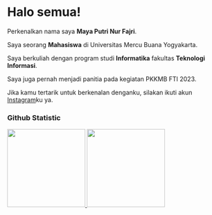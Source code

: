 # Halo semua! 

Perkenalkan nama saya **Maya Putri Nur Fajri**.<br>

Saya seorang **Mahasiswa** di Universitas Mercu Buana Yogyakarta.<br>

Saya berkuliah dengan program studi **Informatika** fakultas **Teknologi Informasi**.<br>

Saya juga pernah menjadi panitia pada kegiatan PKKMB FTI 2023.<br>

Jika kamu tertarik untuk berkenalan denganku, silakan ikuti akun [Instagram](https://www.instagram.com/mayapnf_?igsh=Z2xyOWN2dXN6aWhn)ku ya.

### Github Statistic
<p align="left">
<a href="https://github.com/Mayaputri04">
  <img height="180em" src="https://github-readme-stats-eight-theta.vercel.app/api?username=penuliscode&show_icons=true&theme=algolia&include_all_commits=true&count_private=true"/>
  <img height="180em" src="https://github-readme-stats-eight-theta.vercel.app/api/top-langs/?username=penuliscode&layout=compact&layout=compact&theme=algolia"/>
</a>
</p>

